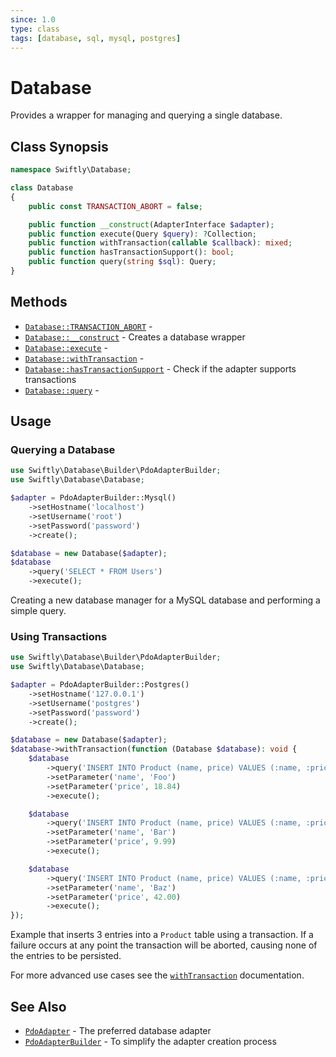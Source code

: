 ```yaml
---
since: 1.0
type: class
tags: [database, sql, mysql, postgres]
---
```

# Database

Provides a wrapper for managing and querying a single database.

## Class Synopsis

```php
namespace Swiftly\Database;

class Database
{
    public const TRANSACTION_ABORT = false;

    public function __construct(AdapterInterface $adapter);
    public function execute(Query $query): ?Collection;
    public function withTransaction(callable $callback): mixed;
    public function hasTransactionSupport(): bool;
    public function query(string $sql): Query;
}
```

## Methods

* [`Database::TRANSACTION_ABORT`](./TRANSACTION_ABORT) - 
* [`Database::__construct`](./construct) - Creates a database wrapper
* [`Database::execute`](./execute) - 
* [`Database::withTransaction`](./withTransaction) - 
* [`Database::hasTransactionSupport`](./hasTransactionSupport) - Check if the adapter supports transactions
* [`Database::query`](./query) - 

## Usage
### Querying a Database

```php
use Swiftly\Database\Builder\PdoAdapterBuilder;
use Swiftly\Database\Database;

$adapter = PdoAdapterBuilder::Mysql()
    ->setHostname('localhost')
    ->setUsername('root')
    ->setPassword('password')
    ->create();

$database = new Database($adapter);
$database
    ->query('SELECT * FROM Users')
    ->execute();
```

Creating a new database manager for a MySQL database and performing a simple
query.

### Using Transactions

```php
use Swiftly\Database\Builder\PdoAdapterBuilder;
use Swiftly\Database\Database;

$adapter = PdoAdapterBuilder::Postgres()
    ->setHostname('127.0.0.1')
    ->setUsername('postgres')
    ->setPassword('password')
    ->create();

$database = new Database($adapter);
$database->withTransaction(function (Database $database): void {
    $database
        ->query('INSERT INTO Product (name, price) VALUES (:name, :price)')
        ->setParameter('name', 'Foo')
        ->setParameter('price', 18.84)
        ->execute();

    $database
        ->query('INSERT INTO Product (name, price) VALUES (:name, :price)')
        ->setParameter('name', 'Bar')
        ->setParameter('price', 9.99)
        ->execute();

    $database
        ->query('INSERT INTO Product (name, price) VALUES (:name, :price)')
        ->setParameter('name', 'Baz')
        ->setParameter('price', 42.00)
        ->execute();
});
```

Example that inserts 3 entries into a `Product` table using a transaction. If
a failure occurs at any point the transaction will be aborted, causing none of
the entries to be persisted.

For more advanced use cases see the [`withTransaction`](./withTransaction)
documentation.

## See Also

- [`PdoAdapter`](../adapter/PdoAdapter) - The preferred database adapter
- [`PdoAdapterBuilder`](../builder/PdoAdapterBuilder) - To simplify the adapter creation process